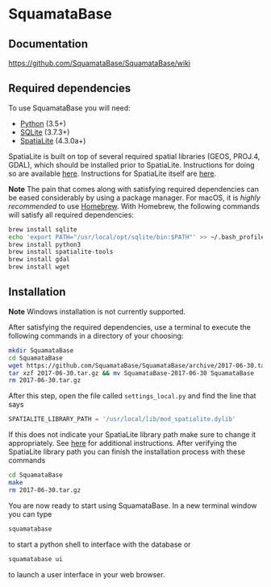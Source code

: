 # SquamataBase

## Documentation
https://github.com/SquamataBase/SquamataBase/wiki

## Required dependencies
To use SquamataBase you will need:
+ [Python](https://python.org) (3.5+)
+ [SQLite](https://sqlite.org) (3.7.3+)
+ [SpatiaLite](http://www.gaia-gis.it/gaia-sins/) (4.3.0a+)

SpatiaLite is built on top of several required spatial libraries (GEOS, PROJ.4, GDAL), which should be installed prior to SpatiaLite. Instructions for doing so are available [here](https://docs.djangoproject.com/en/dev/ref/contrib/gis/install/geolibs/). Instructions for SpatiaLite itself are [here](https://docs.djangoproject.com/en/dev/ref/contrib/gis/install/spatialite/). 

**Note**
The pain that comes along with satisfying required dependencies can be eased considerably by using a package manager. For macOS, it is _highly recommended_ to use [Homebrew](https://brew.sh). With Homebrew, the following commands will satisfy all required dependencies:
```bash
brew install sqlite
echo 'export PATH="/usr/local/opt/sqlite/bin:$PATH"' >> ~/.bash_profile
brew install python3
brew install spatialite-tools
brew install gdal
brew install wget
```

## Installation
**Note** 
Windows installation is not currently supported.

After satisfying the required dependencies, use a terminal to execute the following commands in a directory of your choosing:
```bash
mkdir SquamataBase
cd SquamataBase
wget https://github.com/SquamataBase/SquamataBase/archive/2017-06-30.tar.gz
tar xzf 2017-06-30.tar.gz && mv SquamataBase-2017-06-30 SquamataBase
rm 2017-06-30.tar.gz
```
After this step, open the file called `settings_local.py` and find the line that says
```python
SPATIALITE_LIBRARY_PATH = '/usr/local/lib/mod_spatialite.dylib'
```
If this does not indicate your SpatiaLite library path make sure to change it appropriately. See [here](https://docs.djangoproject.com/en/1.10/ref/contrib/gis/install/spatialite/) for additional instructions. After verifying the SpatiaLite library path you can finish the installation process with these commands
```bash
cd SquamataBase
make
rm 2017-06-30.tar.gz
```
You are now ready to start using SquamataBase. In a new terminal window you can type
```bash
squamatabase
```
to start a python shell to interface with the database or
```bash
squamatabase ui
```
to launch a user interface in your web browser.
